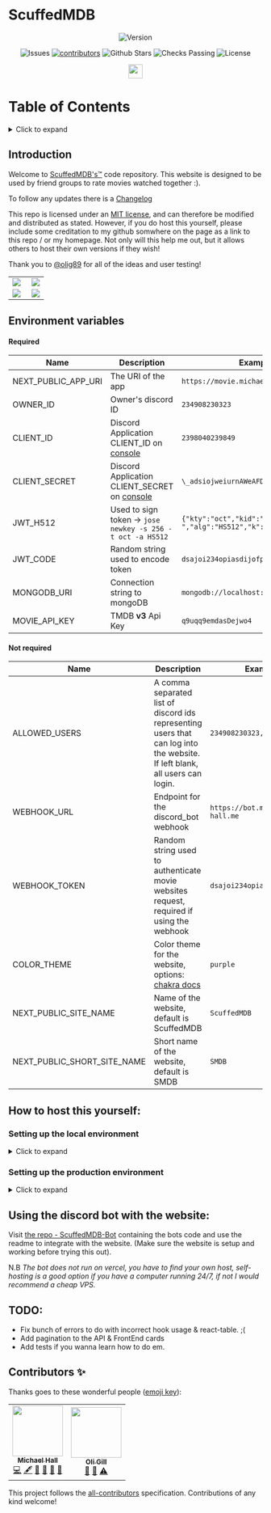 # ScuffedMDB

<p align="center">
  <img alt="Version"  src="https://img.shields.io/github/v/tag/mah51/scuffedmdb?label=Version&style=for-the-badge&color=%23E53E3E" />
   </p>
<p align="center">
  
  <img alt='Issues' src="https://img.shields.io/github/issues/mah51/scuffedmdb?color=%23ED8936&style=for-the-badge">
     <!-- ALL-CONTRIBUTORS-BADGE:START - Do not remove or modify this section -->
<a href="#contributors">
<img alt="contributors" src="https://img.shields.io/badge/contributors-2-orange.svg?style=for-the-badge&color=%23F6E05E" /></a>
<!-- ALL-CONTRIBUTORS-BADGE:END -->
  <img alt="Github Stars" src="https://img.shields.io/github/stars/mah51/scuffedmdb?style=for-the-badge&color=%2348BB78" />
    <img alt="Checks Passing" src="https://img.shields.io/github/checks-status/mah51/scuffedmdb/main?color=4299e1&style=for-the-badge" />
   <img alt="License" src="https://img.shields.io/github/license/mah51/Scuffedmdb?style=for-the-badge&color=%239F7AEA" />
</p>

<p align="center">
   <img  height='28px'src="https://forthebadge.com/images/badges/not-a-bug-a-feature.svg" />
  </p>

# Table of Contents

<details>
<summary>Click to expand</summary>
  
- [Introduction](#introduction)
  
- [Environment Variables](#environment-variables)

- [Host this yourself](#how-to-host-this-yourself)

  - [Setting up the local environment](#settting-up-the-local-environment)

  - [Setting up the production environment](#setting-up-the-production-environment)

- [Discord bot integration](#using-the-discord-bot-with-the-website)
- [TODO](#todo)

</details>

## Introduction

Welcome to [ScuffedMDB's&trade;](https://movie.michael-hall.me) code repository. This website is designed to be used by friend groups to rate movies watched together :).

To follow any updates there is a [Changelog](/CHANGELOG.md)

This repo is licensed under an [MIT license](https://github.com/mah51/ScuffedMDB/blob/main/LICENSE), and can therefore be modified and distributed as stated. However, if you do host this yourself, please include some creditation to my github somwhere on the page as a link to this repo / or my homepage. Not only will this help me out, but it allows others to host their own versions if they wish!

Thank you to [@olig89](https://github.com/olig89) for all of the ideas and user testing!

<table>
  <tr>
    <td align="left">
<img src="https://user-images.githubusercontent.com/47287285/125026289-25392280-e07c-11eb-979a-67769c36c4ea.png" align="left" /></td>
    <td align="right"><img src="https://user-images.githubusercontent.com/47287285/125026321-371ac580-e07c-11eb-9881-1ec8a70c0f23.png"  align="right" /></td>
  </tr>
  <tr>
    <td align="left" >
<img src="https://user-images.githubusercontent.com/47287285/125026308-2f5b2100-e07c-11eb-873e-2eabcf0906fb.png" align="left" /></td>
 
  <td align="left"><img src="https://user-images.githubusercontent.com/47287285/125026394-616c8300-e07c-11eb-9678-a6e497119b7d.png" align="right" /></td>
     </tr>
</table>

## Environment variables

#### Required

| Name                | Description                                                                    | Example                                                     |
| ------------------- | ------------------------------------------------------------------------------ | ----------------------------------------------------------- |
| NEXT_PUBLIC_APP_URI | The URI of the app                                                             | `https://movie.michael-hall.me`                             |
| OWNER_ID            | Owner's discord ID                                                             | `234908230323`                                              |
| CLIENT_ID           | Discord Application CLIENT_ID on [console](https://discord.com/developers)     | `2398040239849`                                             |
| CLIENT_SECRET       | Discord Application CLIENT_SECRET on [console](https://discord.com/developers) | `\_adsiojweiurnAWeAFDS23`                                   |
| JWT_H512            | Used to sign token -> `jose newkey -s 256 -t oct -a HS512`                     | `{"kty":"oct","kid":"-token-","alg":"HS512","k":"-token-"}` |
| JWT_CODE            | Random string used to encode token                                             | `dsajoi234opiasdijofp`                                      |
| MONGODB_URI         | Connection string to mongoDB                                                   | `mongodb://localhost:27017/scuffedmdb`                      |
| MOVIE_API_KEY       | TMDB **v3** Api Key                                                            | `q9uqq9emdasDejwo4`                                         |

#### Not required

| Name                        | Description                                                                                                                 | Example                       |
| --------------------------- | --------------------------------------------------------------------------------------------------------------------------- | ----------------------------- |
| ALLOWED_USERS               | A comma separated list of discord ids representing users that can log into the website. If left blank, all users can login. | `234908230323,234908230324`   |
| WEBHOOK_URL                 | Endpoint for the discord_bot webhook                                                                                        | `https://bot.michael-hall.me` |
| WEBHOOK_TOKEN               | Random string used to authenticate movie websites request, required if using the webhook                                    | `dsajoi234opiasdijofp`        |
| COLOR_THEME                 | Color theme for the website, options: [chakra docs](https://chakra-ui.com/docs/theming/theme#colors)                        | `purple`                      |
| NEXT_PUBLIC_SITE_NAME       | Name of the website, default is ScuffedMDB                                                                                  | `ScuffedMDB`                  |
| NEXT_PUBLIC_SHORT_SITE_NAME | Short name of the website, default is SMDB                                                                                  | `SMDB`                        |

## How to host this yourself:

### Setting up the local environment

<details>
  <summary>Click to expand</summary>
It is beneficial to set up a local environment to make quick changes without having to wait for the website to rebuild on vercel.

1. Fork this repository at the top right of this page.

2. Clone to your computer

`git clone https://github.com/<YOUR GITHUB USERNAME>/scuffedmdb`

`cd scuffedmdb`

3. Rename .env.example, to .env.local and enter the local address: http://localhost:3000 n.b Do not include a / at the end of your domain

.env.local
`NEXT_PUBLIC_APP_URI=http://localhost:3000`

4. Create an account on [discord.com](https://discord.com) and go to the [developer console](https://discord.com/developers).
5. Create a new application and copy and past Client ID and client secret into the respective fields in .env.local

```bash
CLIENT_SECRET=_H8z9NKhasaido_diddada4SgqjQj
CLIENT_ID=24534589043255834
```

_(these aren't mine before you try -\_-)_

6. Go to the oauth tab of your new discord application and add your production and development callback urls to the redirect tab. For example mine are: http://localhost:3000/api/auth/callback/discord and https://movie.michael-hall.me/api/auth/callback/discord - <yourdomain>/api/auth/callback/discord
7. Return to your .env.local file and enter a [random string](https://onlinerandomtools.com/generate-random-string) into JWT_CODE which is kept secret (just to encrypt the user data in the cookie).

`JWT_CODE=SlOQwlMMnwVY3ypfNLFOtlEauH5Ra2DE`

_and again_

8. I recommend using [cloud atlas](https://www.mongodb.com/cloud/atlas) to host your mongo database, but just create an account and a m.0 db, (Vercel does not allow you to set location on the free plan, and its normally in NA, I recommend setting the mongo server to NA as well, it is slightly snappier). Next copy the connection uri and paste into the .env.local file and append the database name.

`MONGODB_URI=<connection string>/local-movie-database`

9. Go to https://tmdb.org and create an account, then go to the [api settings](https://www.themoviedb.org/settings/api) under your profile and copy the **v3** key and paste it into your .env.local file under MOVIE_API_KEY

`MOVIE_API_KEY=<TMDB API KEY>`

10. Run `npm run dev` in your terminal in the project directory.

11. Stonks! ... if you are having trouble feel free to [submit an issue](https://github.com/mah51/ScuffedMDB/issues/new)
</details>

### Setting up the production environment

<details>
  <summary>Click to expand</summary>
 
__Make sure you have a fork of the repository by clicking the fork button top right__  
  
1. Login to https://vercel.com/ with your github.

2. Go to the homepage and create new project, select 'ScuffedMDB' and click import.

3. All the default settings are as should be, just click deploy. (Be warned it wont work just yet, we still need to provide our environment variables!)

4. Once deployed, click the big 'Go to dashboard' button, follow the tabs at the top to 'settings', then click environment variables on the left hand menu. Here you can add all of the environment variables from your .env.local file, one at a time using the box at the top.

5. CLIENT_ID, CLIENT_SECRET, OWNER_ID, NEXTAUTH_URL, and MOVIE_API_KEY will be the same as your local environment.

6. MONGO_URI should use a production database that is not the same as your local environment so set the database to a different name.

`MONGODB_URI=<connection string>/production-movie-database`

7. NEXT_PUBLIC_APP_URI needs to be the domain of your project on vercel. You can set a custom domain as shown in [vercels' docs](https://vercel.com/docs/custom-domains), but you need to click on your project to see the default domain, normally something like https://scuffedmdb.vercel.com (refer to 6 of setting up local environment to add domain to discord callback if you havent already)

`NEXT_PUBLIC_APP_URI=https://movie.michael-hall.me`

8. Create a HS512 compliant code using the following command:

`npm install -g node-jose-tools`

`jose newkey -s 256 -t oct -a HS512`

Copy the whole output and paste into the .env.local file under 'JWT_HS512'.

9. Finally generate a random string for the JWT_CODE env variable for production and enter into the vercel settings panel.

10. Go back to the overview tab and click redeploy.

11. Thats it! your very own live movie rating website. The world is yours ... and everytime you push a change to your repo, it automatically redeploys (<3 vercel).
</details>

## Using the discord bot with the website:

Visit [the repo - ScuffedMDB-Bot](https://github.com/mah51/scuffedmdb-bot) containing the bots code and use the readme to integrate with the website. (Make sure the website is setup and working before trying this out).

N.B _The bot does not run on vercel, you have to find your own host, self-hosting is a good option if you have a computer running 24/7, if not I would recommend a cheap VPS._

## TODO:

- Fix bunch of errors to do with incorrect hook usage & react-table. ;(
- Add pagination to the API & FrontEnd cards
- Add tests if you wanna learn how to do em.

## Contributors ✨

Thanks goes to these wonderful people ([emoji key](https://allcontributors.org/docs/en/emoji-key)):

<!-- ALL-CONTRIBUTORS-LIST:START - Do not remove or modify this section -->
<!-- prettier-ignore-start -->
<!-- markdownlint-disable -->
<table>
  <tr>
    <td align="center"><a href="https://www.michael-hall.me/"><img src="https://avatars.githubusercontent.com/u/47287285?v=4?s=100" width="100px;" alt=""/><br /><sub><b>Michael Hall</b></sub></a><br /><a href="https://github.com/mah51/ScuffedMDB/commits?author=mah51" title="Code">💻</a> <a href="#content-mah51" title="Content">🖋</a> <a href="https://github.com/mah51/ScuffedMDB/commits?author=mah51" title="Documentation">📖</a> <a href="#design-mah51" title="Design">🎨</a> <a href="#maintenance-mah51" title="Maintenance">🚧</a> <a href="https://github.com/mah51/ScuffedMDB/pulls?q=is%3Apr+reviewed-by%3Amah51" title="Reviewed Pull Requests">👀</a></td>
    <td align="center"><a href="http://olivergill.com"><img src="https://avatars.githubusercontent.com/u/24813487?v=4?s=100" width="100px;" alt=""/><br /><sub><b>Oli Gill</b></sub></a><br /><a href="https://github.com/mah51/ScuffedMDB/issues?q=author%3Aolig89" title="Bug reports">🐛</a> <a href="#ideas-olig89" title="Ideas, Planning, & Feedback">🤔</a> <a href="https://github.com/mah51/ScuffedMDB/commits?author=olig89" title="Tests">⚠️</a></td>
  </tr>
</table>

<!-- markdownlint-restore -->
<!-- prettier-ignore-end -->

<!-- ALL-CONTRIBUTORS-LIST:END -->

This project follows the [all-contributors](https://github.com/all-contributors/all-contributors) specification. Contributions of any kind welcome!

